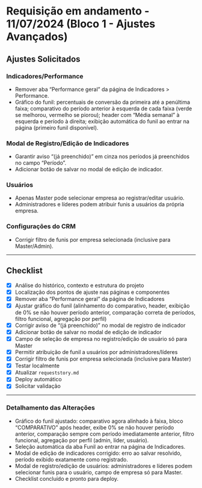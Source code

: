 # Requisição em andamento - 11/07/2024 (Bloco 1 - Ajustes Avançados)

## Ajustes Solicitados

### Indicadores/Performance
- Remover aba “Performance geral” da página de Indicadores > Performance.
- Gráfico do funil: percentuais de conversão da primeira até a penúltima faixa; comparativo do período anterior à esquerda de cada faixa (verde se melhorou, vermelho se piorou); header com “Média semanal” à esquerda e período à direita; exibição automática do funil ao entrar na página (primeiro funil disponível).

### Modal de Registro/Edição de Indicadores
- Garantir aviso “(já preenchido)” em cinza nos períodos já preenchidos no campo “Período”.
- Adicionar botão de salvar no modal de edição de indicador.

### Usuários
- Apenas Master pode selecionar empresa ao registrar/editar usuário.
- Administradores e líderes podem atribuir funis a usuários da própria empresa.

### Configurações do CRM
- Corrigir filtro de funis por empresa selecionada (inclusive para Master/Admin).

---

## Checklist
- [x] Análise do histórico, contexto e estrutura do projeto
- [x] Localização dos pontos de ajuste nas páginas e componentes
- [x] Remover aba “Performance geral” da página de Indicadores
- [x] Ajustar gráfico do funil (alinhamento do comparativo, header, exibição de 0% se não houver período anterior, comparação correta de períodos, filtro funcional, agregação por perfil)
- [x] Corrigir aviso de “(já preenchido)” no modal de registro de indicador
- [x] Adicionar botão de salvar no modal de edição de indicador
- [x] Campo de seleção de empresa no registro/edição de usuário só para Master
- [x] Permitir atribuição de funil a usuários por administradores/líderes
- [x] Corrigir filtro de funis por empresa selecionada (inclusive para Master)
- [x] Testar localmente
- [x] Atualizar `requeststory.md`
- [x] Deploy automático
- [x] Solicitar validação

---

### Detalhamento das Alterações
- Gráfico do funil ajustado: comparativo agora alinhado à faixa, bloco “COMPARATIVO” após header, exibe 0% se não houver período anterior, comparação sempre com período imediatamente anterior, filtro funcional, agregação por perfil (admin, líder, usuário).
- Seleção automática da aba Funil ao entrar na página de Indicadores.
- Modal de edição de indicadores corrigido: erro ao salvar resolvido, período exibido exatamente como registrado.
- Modal de registro/edição de usuários: administradores e líderes podem selecionar funis para o usuário, campo de empresa só para Master.
- Checklist concluído e pronto para deploy. 